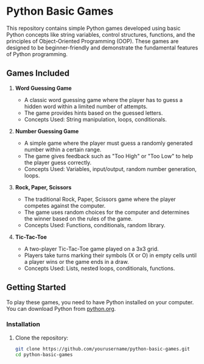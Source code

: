 # Python Basic Games

This repository contains simple Python games developed using basic Python concepts like string variables, control structures, functions, and the principles of Object-Oriented Programming (OOP). These games are designed to be beginner-friendly and demonstrate the fundamental features of Python programming.

## Games Included

1. **Word Guessing Game**
   - A classic word guessing game where the player has to guess a hidden word within a limited number of attempts.
   - The game provides hints based on the guessed letters.
   - Concepts Used: String manipulation, loops, conditionals.

2. **Number Guessing Game**
   - A simple game where the player must guess a randomly generated number within a certain range.
   - The game gives feedback such as "Too High" or "Too Low" to help the player guess correctly.
   - Concepts Used: Variables, input/output, random number generation, loops.

3. **Rock, Paper, Scissors**
   - The traditional Rock, Paper, Scissors game where the player competes against the computer.
   - The game uses random choices for the computer and determines the winner based on the rules of the game.
   - Concepts Used: Functions, conditionals, random library.

4. **Tic-Tac-Toe**
   - A two-player Tic-Tac-Toe game played on a 3x3 grid.
   - Players take turns marking their symbols (X or O) in empty cells until a player wins or the game ends in a draw.
   - Concepts Used: Lists, nested loops, conditionals, functions.

## Getting Started

To play these games, you need to have Python installed on your computer. You can download Python from [python.org](https://www.python.org/downloads/).

### Installation

1. Clone the repository:
   ```bash
   git clone https://github.com/yourusername/python-basic-games.git
   cd python-basic-games

